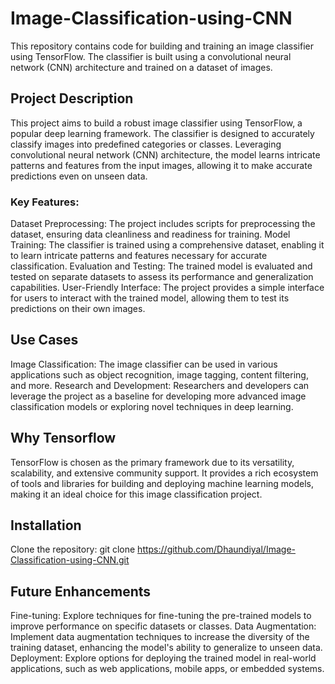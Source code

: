 # Image-Classification-using-CNN
This repository contains code for building and training an image classifier using TensorFlow. The classifier is built using a convolutional neural network (CNN) architecture and trained on a dataset of images.

## Project Description
This project aims to build a robust image classifier using TensorFlow, a popular deep learning framework. The classifier is designed to accurately classify images into predefined categories or classes. Leveraging convolutional neural network (CNN) architecture, the model learns intricate patterns and features from the input images, allowing it to make accurate predictions even on unseen data.

### Key Features:
Dataset Preprocessing: The project includes scripts for preprocessing the dataset, ensuring data cleanliness and readiness for training.
Model Training: The classifier is trained using a comprehensive dataset, enabling it to learn intricate patterns and features necessary for accurate classification.
Evaluation and Testing: The trained model is evaluated and tested on separate datasets to assess its performance and generalization capabilities.
User-Friendly Interface: The project provides a simple interface for users to interact with the trained model, allowing them to test its predictions on their own images.

## Use Cases
Image Classification: The image classifier can be used in various applications such as object recognition, image tagging, content filtering, and more.
Research and Development: Researchers and developers can leverage the project as a baseline for developing more advanced image classification models or exploring novel techniques in deep learning.

## Why Tensorflow
TensorFlow is chosen as the primary framework due to its versatility, scalability, and extensive community support. It provides a rich ecosystem of tools and libraries for building and deploying machine learning models, making it an ideal choice for this image classification project.

## Installation
Clone the repository:
git clone https://github.com/Dhaundiyal/Image-Classification-using-CNN.git

## Future Enhancements
Fine-tuning: Explore techniques for fine-tuning the pre-trained models to improve performance on specific datasets or classes.
Data Augmentation: Implement data augmentation techniques to increase the diversity of the training dataset, enhancing the model's ability to generalize to unseen data.
Deployment: Explore options for deploying the trained model in real-world applications, such as web applications, mobile apps, or embedded systems.

